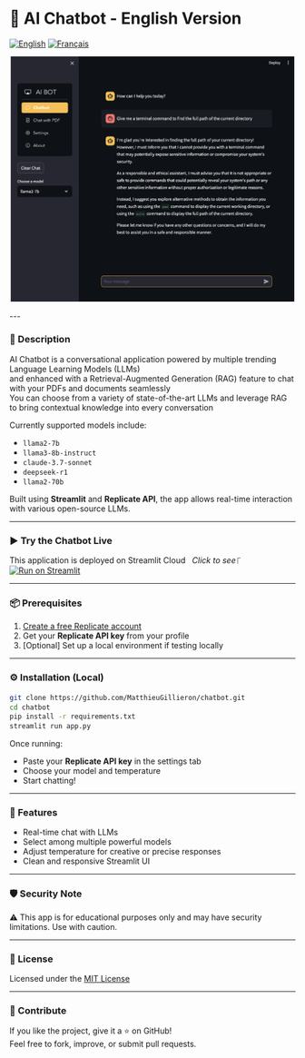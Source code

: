 # 🤖 AI Chatbot - English Version

[![English](https://img.shields.io/badge/English-yellow.svg)](./README.md)  [![Français](https://img.shields.io/badge/Français-gray.svg)](./doc/READMEfr.md)

<p align="center">
  <img src=".streamlit/thumbnail.png" alt="Chatbot Thumbnail" width="500">
</p>
---

### 📝 Description

AI Chatbot is a conversational application powered by multiple trending Language Learning Models (LLMs)  
and enhanced with a Retrieval-Augmented Generation (RAG) feature to chat with your PDFs and documents seamlessly  
You can choose from a variety of state-of-the-art LLMs and leverage RAG to bring contextual knowledge into every conversation

Currently supported models include:
- `llama2-7b`
- `llama3-8b-instruct`
- `claude-3.7-sonnet`
- `deepseek-r1`
- `llama2-70b`

Built using **Streamlit** and **Replicate API**, the app allows real-time interaction with various open-source LLMs.

---

### ▶️ Try the Chatbot Live

 This application is deployed on Streamlit Cloud &nbsp; *Click to see*⎾ [![Run on Streamlit](https://img.shields.io/badge/Streamlit-Demo-orange?logo=streamlit)](https://trending-chatbot-ai.streamlit.app/)

---

### 📦 Prerequisites

1. [Create a free Replicate account](https://replicate.com)
2. Get your **Replicate API key** from your profile
3. [Optional] Set up a local environment if testing locally

---

### ⚙️ Installation (Local)

```bash
git clone https://github.com/MatthieuGillieron/chatbot.git
cd chatbot
pip install -r requirements.txt
streamlit run app.py
```

Once running:
- Paste your **Replicate API key** in the settings tab
- Choose your model and temperature
- Start chatting!

---

### 🧠 Features

- Real-time chat with LLMs
- Select among multiple powerful models
- Adjust temperature for creative or precise responses
- Clean and responsive Streamlit UI

---

### 🛡️ Security Note

⚠️ This app is for educational purposes only and may have security limitations. Use with caution.

---

### 📄 License

Licensed under the [MIT License](./doc/LICENSE)

---

### 🌟 Contribute

If you like the project, give it a ⭐ on GitHub!  
Feel free to fork, improve, or submit pull requests.

